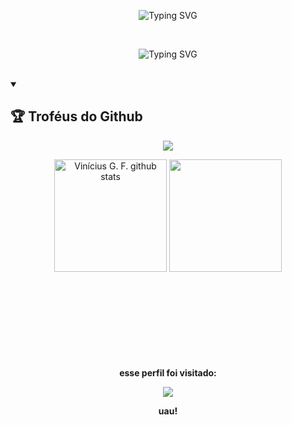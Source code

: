 <p align="center">
<img src="https://readme-typing-svg.demolab.com?font=Fira+Code&weight=440&size=22&pause=1000&color=38F77CFF&center=true&vCenter=true&repeat=false&width=435&lines=anthonyrct" alt="Typing SVG" /></a>
</p> <br>
  
  <p align="center">
 <img src="https://readme-typing-svg.demolab.com?font=Poppins&weight=600&size=18&duration=4989&pause=1000&color=91F793FF&center=true&vCenter=true&width=435&lines=Prazer,+meu+nome+é+anthony.;Tenho+17+anos.;Posso+Não+Conhecer+Você.;Mas,+Lembre-se+Tenha+Sempre+Determinação." alt="Typing SVG" /></a>
  </p> <br>


<details open>
   <summary><h2>🏆 Troféus do Github</h2></summary>
<p align="center">
   <img src="https://github-profile-trophy.vercel.app/?username=anthonyrct&theme=dracula&row=2&no-bg=true&column=3&margin-w=15&margin-h=15" />
</p>
</details>

<div align="center">
  <img height="180em" src="https://github-readme-stats.vercel.app/api?username=anthonyrct&show_icons=true&count_private=true&hide_border=true&title_color=00bfbf&icon_color=00bfbf&text_color=c9d1d9&bg_color=0d1117" alt="Vinícius G. F. github stats" /> 
  <img height="180em" src="https://github-readme-stats.vercel.app/api/top-langs/?username=anthonyrct&layout=compact&hide_border=true&title_color=00bfbf&text_color=00bfbf&bg_color=0d1117" />
</div> <br> <br>


<div align="center">
    <br><br><br><br><br><br><p align="centre"><b>esse perfil foi visitado:     <p align="center"><img align="center" src="https://profile-counter.glitch.me/{anthonyrct}/count.svg" /></p>   uau!</b></p>  
    <br>
  </div>
